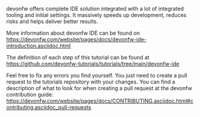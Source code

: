devonfw offers complete IDE solution integrated with a lot​ of integrated tooling and initial settings​. 
It massively speeds up development, reduces risks and helps deliver better results.

More information about devonfw IDE can be found on https://devonfw.com/website/pages/docs/devonfw-ide-introduction.asciidoc.html



The definition of each step of this tutorial can be found at https://github.com/devonfw-tutorials/tutorials/tree/main/devonfw-ide

Feel free to fix any errors you find yourself. You just need to create a pull request to the tutorials repository with your changes.
You can find a description of what to look for when creating a pull request at the devonfw contribution guide: https://devonfw.com/website/pages/docs/CONTRIBUTING.asciidoc.html#contributing.asciidoc_pull-requests
